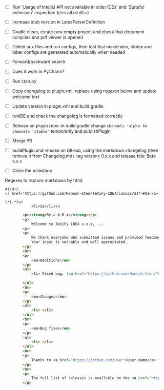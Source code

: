 - [ ] Run 'Usage of IntelliJ API not available in older IDEs' and 'Stateful extension' inspection (ctrl+alt+shift+i)
- [ ] Increase stub version in LatexParserDefinition
- [ ] Gradle clean, create new empty project and check that document compiles and pdf viewer is opened
- [ ] Delete aux files and run configs, then test that makeindex, bibtex and biber configs are generated automatically when needed
- [ ] Forward/backward search
- [ ] Does it work in PyCharm?
- [ ] Run ctan.py

- [ ] Copy changelog to plugin.xml, replace using regexes below and update welcome text
- [ ] Update version in plugin.xml and build.gradle
- [ ] runIDE and check the changelog is formatted correctly
- [ ] Release on plugin repo: in build.gradle change `channels 'alpha'` to `channels 'stable'` temporarily and publishPlugin
- [ ] Merge PR
- [ ] buildPlugin and release on GitHub, using the markdown changelog (then remove it from Changelog.md). tag version: 0.x.x and release title: Beta x.x.x
- [ ] Close the milestone

Regexes to replace markdown by html:

```regexp
#(\d+)
<a href="https://github.com/Hannah-Sten/TeXiFy-IDEA/issues/$1">#$1</a>

\*(.*)\n
            <li>$1</li>\n
```

```html
        <p><strong>Beta 0.6.x</strong></p>
        <p>
            Welcome to TeXiFy IDEA x.x.x, ...
        <p>
        <p>
            We thank everyone who submitted issues and provided feedback to make TeXiFy IDEA better.
            Your input is valuable and well appreciated.
        </p>
        <br>
        <p>
            <em>Additions</em>
        </p>
        <ul>
            <li> Fixed bug. (<a href="https://github.com/Hannah-Sten/TeXiFy-IDEA/issues/1120">#1120</a>)</li>
            
        </ul>
        <br>
        <p>
            <em>Changes</em>
        </p>
        <ul>
            <li> </li>
        </ul>
        <br>
        <p>
            <em>Bug fixes</em>
        </p>
        <ul>
            <li> </li>
        </ul>
        <br>
        <p>
            Thanks to <a href="https://github.com/user">User Name</a> for contributing to this release.
        </p>
        <br>
        <p>
            The full list of releases is available on the <a href="https://github.com/Hannah-Sten/TeXiFy-IDEA/releases">GitHub releases page</a>.
        </p>
```